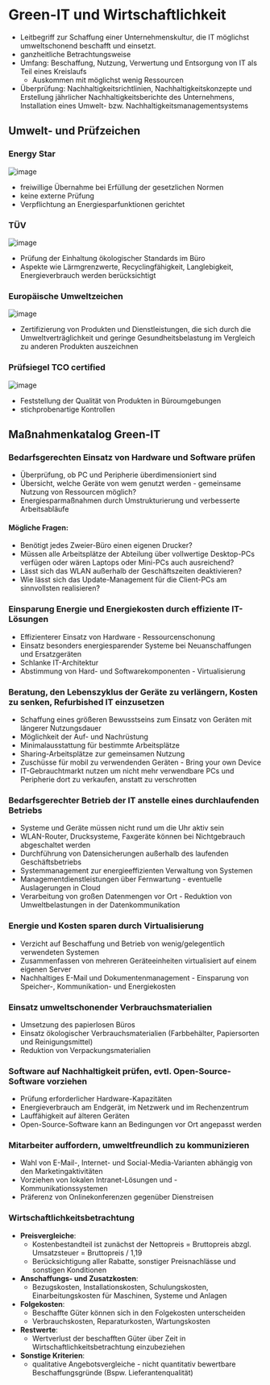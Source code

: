 # Green-IT und Wirtschaftlichkeit

- Leitbegriff zur Schaffung einer Unternehmenskultur, die IT möglichst umweltschonend beschafft und einsetzt. 
- ganzheitliche Betrachtungsweise
- Umfang: Beschaffung, Nutzung, Verwertung und Entsorgung von IT als Teil eines Kreislaufs
  - Auskommen mit möglichst wenig Ressourcen
- Überprüfung: Nachhaltigkeitsrichtlinien, Nachhaltigkeitskonzepte und Erstellung jährlicher Nachhaltigkeitsberichte des Unternehmens, Installation eines Umwelt- bzw.
Nachhaltigkeitsmanagementsystems

## Umwelt- und Prüfzeichen

### Energy Star
![image](https://user-images.githubusercontent.com/104757507/206408342-e109d1e8-9fe3-4e3a-bdb7-c6cffd5e1c13.png)
- freiwillige Übernahme bei Erfüllung der gesetzlichen Normen
- keine externe Prüfung
- Verpflichtung an Energiesparfunktionen gerichtet

### TÜV 
![image](https://user-images.githubusercontent.com/104757507/206409058-341e2ce5-1fd8-472a-8842-32a0c729a32b.png)
- Prüfung der Einhaltung ökologischer Standards im Büro
- Aspekte wie Lärmgrenzwerte, Recyclingfähigkeit, Langlebigkeit, Energieverbrauch werden berücksichtigt

### Europäische Umweltzeichen
![image](https://user-images.githubusercontent.com/104757507/206409734-036ea8a0-27b3-4acd-9629-380bd0a14f62.png)
- Zertifizierung von Produkten und Dienstleistungen, die sich durch die Umweltverträglichkeit und geringe Gesundheitsbelastung im Vergleich zu anderen Produkten auszeichnen

### Prüfsiegel TCO certified
![image](https://user-images.githubusercontent.com/104757507/206410271-6fec4acb-1279-4798-9d31-4fa22c88c3af.png)
- Feststellung der Qualität von Produkten in Büroumgebungen
- stichprobenartige Kontrollen


## Maßnahmenkatalog Green-IT

### Bedarfsgerechten Einsatz von Hardware und Software prüfen
- Überprüfung, ob PC und Peripherie überdimensioniert sind
- Übersicht, welche Geräte von wem genutzt werden - gemeinsame Nutzung von Ressourcen möglich?
- Energiesparmaßnahmen durch Umstrukturierung und verbesserte Arbeitsabläufe
#### Mögliche Fragen:
- Benötigt jedes Zweier-Büro einen eigenen Drucker?
- Müssen alle Arbeitsplätze der Abteilung über vollwertige Desktop-PCs verfügen oder wären Laptops oder Mini-PCs auch ausreichend?
- Lässt sich das WLAN außerhalb der Geschäftszeiten deaktivieren?
- Wie lässt sich das Update-Management für die Client-PCs am sinnvollsten realisieren?

### Einsparung Energie und Energiekosten durch effiziente IT-Lösungen
- Effizienterer Einsatz von Hardware - Ressourcenschonung
- Einsatz besonders energiesparender Systeme bei Neuanschaffungen und Ersatzgeräten
- Schlanke IT-Architektur
- Abstimmung von Hard- und Softwarekomponenten - Virtualisierung

### Beratung, den Lebenszyklus der Geräte zu verlängern, Kosten zu senken, Refurbished IT einzusetzen
- Schaffung eines größeren Bewusstseins zum Einsatz von Geräten mit längerer Nutzungsdauer
- Möglichkeit der Auf- und Nachrüstung
- Minimalausstattung für bestimmte Arbeitsplätze
- Sharing-Arbeitsplätze zur gemeinsamen Nutzung
- Zuschüsse für mobil zu verwendenden Geräten - Bring your own Device
- IT-Gebrauchtmarkt nutzen um nicht mehr verwendbare PCs und Peripherie dort zu verkaufen, anstatt zu verschrotten

### Bedarfsgerechter Betrieb der IT anstelle eines durchlaufenden Betriebs
- Systeme und Geräte müssen nicht rund um die Uhr aktiv sein
- WLAN-Router, Drucksysteme, Faxgeräte können bei Nichtgebrauch abgeschaltet werden
- Durchführung von Datensicherungen außerhalb des laufenden Geschäftsbetriebs
- Systemmanagement zur energieeffizienten Verwaltung von Systemen
- Managementdienstleistungen über Fernwartung - eventuelle Auslagerungen in Cloud
- Verarbeitung von großen Datenmengen vor Ort - Reduktion von Umweltbelastungen in der Datenkommunikation

### Energie und Kosten sparen durch Virtualisierung
- Verzicht auf Beschaffung und Betrieb von wenig/gelegentlich verwendeten Systemen
- Zusammenfassen von mehreren Geräteeinheiten virtualisiert auf einem eigenen Server
- Nachhaltiges E-Mail und Dokumentenmanagement - Einsparung von Speicher-, Kommunikation- und Energiekosten

### Einsatz umweltschonender Verbrauchsmaterialien
- Umsetzung des papierlosen Büros
- Einsatz ökologischer Verbrauchsmaterialien (Farbbehälter, Papiersorten und Reinigungsmittel)
- Reduktion von Verpackungsmaterialien

### Software auf Nachhaltigkeit prüfen, evtl. Open-Source-Software vorziehen
- Prüfung erforderlicher Hardware-Kapazitäten
- Energieverbrauch am Endgerät, im Netzwerk und im Rechenzentrum
- Lauffähigkeit auf älteren Geräten
- Open-Source-Software kann an Bedingungen vor Ort angepasst werden

### Mitarbeiter auffordern, umweltfreundlich zu kommunizieren
- Wahl von E-Mail-, Internet- und Social-Media-Varianten abhängig von den Marketingaktivitäten
- Vorziehen von lokalen Intranet-Lösungen und -Kommunikationssystemen
- Präferenz von Onlinekonferenzen gegenüber Dienstreisen

### Wirtschaftlichkeitsbetrachtung
- **Preisvergleiche**: 
  - Kostenbestandteil ist zunächst der Nettopreis = Bruttopreis abzgl. Umsatzsteuer = Bruttopreis / 1,19
  - Berücksichtigung aller Rabatte, sonstiger Preisnachlässe und sonstigen Konditionen
- **Anschaffungs- und Zusatzkosten**:
  - Bezugskosten, Installationskosten, Schulungskosten, Einarbeitungskosten für Maschinen, Systeme und Anlagen
- **Folgekosten**:
  - Beschaffte Güter können sich in den Folgekosten unterscheiden
  - Verbrauchskosten, Reparaturkosten, Wartungskosten
- **Restwerte**:
  - Wertverlust der beschafften Güter über Zeit in Wirtschaftlichkeitsbetrachtung einzubeziehen
- **Sonstige Kriterien**:
  - qualitative Angebotsvergleiche - nicht quantitativ bewertbare Beschaffungsgründe (Bspw. Lieferantenqualität)


